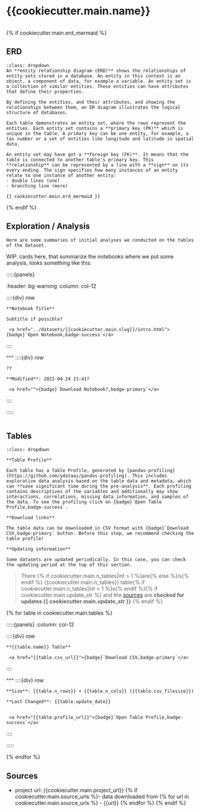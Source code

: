 # {{cookiecutter.main.name}}

```{include} ../homes/{{cookiecutter.main.slug}}.md
```
{% if cookiecutter.main.erd_mermaid %}
## ERD

```{admonition} What is an Entity Relationship Diagram (ERD)?
:class: dropdown
An **entity relationship diagram (ERD)** shows the relationships of entity sets stored in a database. An entity in this context is an object, a component of data, for example a variable. An entity set is a collection of similar entities. These entities can have attributes that define their properties.

By defining the entities, and their attributes, and showing the relationships between them, an ER diagram illustrates the logical structure of databases. 

Each table demonstrates an entity set, where the rows represent the entities. Each entity set contains a **primary key (PK)** which is unique in the table. A primary key can be one entity, for example, a tax number or a set of entities like longitude and latitude in spatial data.

An entity set may have got a **foreign key (FK)**. It means that the table is connected to another table's primary key. This **relationship** can be represented by a line with a **sign** on its every ending. The sign specifies how many instances of an entity relate to one instance of another entity:
- double lines (one)
- branching line (more)
```


```{mermaid}
{{ cookiecutter.main.erd_mermaid }}
```
{% endif %}

## Exploration / Analysis

```{note}
Here are some summaries of initial analyses we conducted on the tables of the dataset.
```


WIP: cards here, that summarize the notebooks where we put some analysis, looks something like this:

:::::{panels}

:header: bg-warning
:column: col-12

::::{div} row

```{div} col-4
**Notebook Title**
```

```{div} col-4
Subtitle if possible?
```

```{div} col-4
 <a href="../datasets/{{cookiecutter.main.slug}}/intro.html">{badge}`Open Notebook,badge-success`</a>
```
::::

^^^
::::{div} row

```{div} col-4
??
```

```{div} col-4
**Modified**: 2022-04-24 21:41?
```

```{div} col-4
 <a href="">{badge}`Download Notebook?,badge-primary`</a>
```

::::

:::::

```{tableofcontents}
```


## Tables

```{admonition} How should I use this?
:class: dropdown

**Table Profile**

Each table has a Table Profile, generated by [pandas-profiling](https://github.com/ydataai/pandas-profiling). This includes explorative data analysis based on the table data and metadata, which can **save significant time during the pre-analysis**. Each profiling contains descriptives of the variables and additionally may show interactions, correlations, missing data information, and samples of the data. To see the profiling click on {badge}`Open Table Profile,badge-success`.

**Download links**

The table data can be downloaded in CSV format with {badge}`Download CSV,badge-primary` button. Before this step, we recommend checking the table profile!

**Updating information**

Some datasets are updated periodically. In this case, you can check the updating period at the top of this section.
```

> There {% if cookiecutter.main.n_tables|int > 1 %}are{% else %}is{% endif %} {{cookiecutter.main.n_tables}} table{% if cookiecutter.main.n_tables|int > 1 %}s{% endif %}{% if cookiecutter.main.update_str %} and the [sources](#sources) are **checked for updates {{ cookiecutter.main.update_str }}** {% endif %}

{% for table in cookiecutter.main.tables %}


:::::{panels} :column: col-12

::::{div} row

```{div} col-9
**{{table.name}} Table**
```

```{div} col-3
 <a href="{{table.csv_url}}">{badge}`Download CSV,badge-primary`</a>
```
::::

^^^
::::{div} row

```{div} col-4
**Size**: {{table.n_rows}} × {{table.n_cols}} ({{table.csv_filesize}})
```

```{div} col-5
**Last Changed**: {{table.update_date}}
```

```{div} col-3

 <a href="{{table.profile_url}}">{badge}`Open Table Profile,badge-success`</a>

```

::::

:::::

{% endfor %}


## Sources

- project url: {{cookiecutter.main.project_url}}
{% if cookiecutter.main.source_urls %}- data downloaded from
{% for url in cookiecutter.main.source_urls %}  - {{url}}
{% endfor %}
{% endif %}